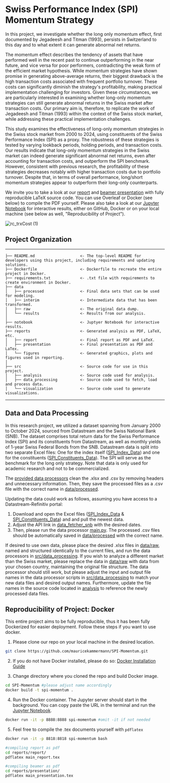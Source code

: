 # Swiss Performance Index (SPI) Momentum Strategy

In this project, we investigate whether the long only momentum effect, first documented by Jegadeesh and Titman (1993), persists in Switzerland to this day and to what extent it can generate abnormal net returns.

The momentum effect describes the tendency of assets that have performed well in the recent past to continue outperforming in the near future, and vice versa for poor performers, contradicting the weak form of the efficient market hypothesis. While momentum strategies have shown promise in generating above-average returns, their biggest drawback is the high transaction costs associated with frequent portfolio turnover. These costs can significantly diminish the strategy's profitability, making practical implementation challenging for investors. Given these circumstances, we are particularly interested in examining whether long-only momentum strategies can still generate abnormal returns in the Swiss market after transaction costs. Our primary aim is, therefore, to replicate the work of Jegadeesh and Titman (1993) within the context of the Swiss stock market, while addressing these practical implementation challenges.

This study examines the effectiveness of long-only momentum strategies in the Swiss stock market from 2000 to 2024, using constituents of the Swiss Performance Index (SPI) as a proxy. The robustness of these strategies is tested by varying lookback periods, holding periods, and transaction costs. Our results indicate that long-only momentum strategies in the Swiss market can indeed generate significant abnormal net returns, even after accounting for transaction costs, and outperform the SPI benchmark. However, consistent with previous research, the profitability of these strategies decreases notably with higher transaction costs due to portfolio turnover. Despite that, in terms of overall performance, long/short momentum strategies appear to outperform their long-only counterparts.

We invite you to take a look at our [report](reports/report/SPI-Momentum_Report.pdf) and [beamer presentation](reports/presentation/SPI-Momentum_Presentation.pdf) with fully reproducible LaTeX source code. You can use Overleaf or Docker (see below) to compile the PDF yourself. Please also take a look at our [Jupyter Notebook](notebook/SPI_Momentum.ipynb) for interactive results, either on GitHub, Docker or on your local machine (see below as well, "Reproducibility of Project"). 

![rc_trxCost (1)](https://github.com/user-attachments/assets/9e2ab42f-0079-429f-9f8a-aa20721ff05c)

## Project Organization
------------

    ├── README.md                    <- The top-level README for developers using this project, including requirements and updating solutions.
    ├── Dockerfile                   <- Dockerfile to recreate the entire project in Docker.
    ├── requirements.txt             <- .txt file with requirements to create environment in Docker.
    ├── data
    │   ├── processed                <- Final data sets that can be used for modeling.
    │   ├── interim                  <- Intermediate data that has been transformed.
    │   ├── raw                      <- The original data dump.
    │   └── results                  <- Results from our analysis.
    │
    ├── notebook                     <- Juptyer Notebook for interactive results.
    ├── reports                      <- Generated analysis as PDF, LaTeX, etc.
    │   ├── report                   <- Final report as PDF and LaTeX.
    │   ├── presentation             <- Final presentation as PDF and LaTex.
    │   └── figures                  <- Generated graphics, plots and figures used in reporting.
    │
    ├── src                          <- Source code for use in this project.
    │   ├── analysis                 <- Source code used for analysis.
    │   ├── data_processing          <- Source code used to fetch, load and process data.
    │   └── visualization            <- Source code used to generate visualizations.
    
--------

## Data and Data Processing
In this research project, we utilized a dataset spanning from January 2000 to October 2024, sourced from Datastream and the Swiss National Bank (SNB). The dataset comprises total return data for the Swiss Performance Index (SPI) and its constituents from Datastream, as well as monthly yields of 1-year Swiss Federal Bonds from the SNB. Datastream data is split into two separate Excel files: One for the index itself ([SPI_Index_Data](data/raw/SPI_Index_Data.xlsx)) and one for the constituents ([SPI_Constituents_Data](data/raw/SPI_Constituents_Data.xlsx)). The SPI will serve as the benchmark for the long only strategy. Note that data is only used for academic research and not to be commercialized.

The [provided data processors](src/data_processing) clean the .xlsx and .csv by removing headers and unnecessary information. Then, they save the processed files as a .csv file with the correct name in [data/processed](data/processed). 

Updating the data could work as follows, assuming you have access to a Datastream-Refinitiv portal:
1. Download and open the Excel files ([SPI_Index_Data](data/raw/SPI_Index_Data.xlsx) & [SPI_Constituents_Data](data/raw/SPI_Constituents_Data.xlsx)) and and pull the newest data.
2. Adjust the API link in [data_fetcher_snb](src/data_processing/data_fetcher_snb.py) with the desired dates. 
3. Then, please run the data processor [main.py](src/data_processing/main.py). The processed .csv files should be automatically saved in [data/processed](data/processed) with the correct name.

If desired to use own data, please place the desired .xlsx files in [data/raw](data/raw), named and structured identically to the current files, and run the data processors in [src/data_processing](src/data_processing). If you wish to analyze a different market than the Swiss market, please replace the data in [data/raw](data/raw) with data from your chosen country, maintaining the original file structure. The data processor should still work, but please adjust the input and output file names in the data processor scripts in [src/data_processing](src/data_processing) to match your new data files and desired output names. Furthermore, update the file names in the source code located in [analysis](src/analysis) to reference the newly processed data files. 

## Reproducibility of Project: Docker
This entire project aims to be fully reproducible, thus it has been fully Dockerized for easier deployment. Follow these steps if you want to use docker. 

1. Please clone our repo on your local machine in the desired location. 
```bash
git clone https://github.com/mauricekammermann/SPI-Momentum.git
```

2. If you do not have Docker installed, please do so: [Docker Installation Guide](https://docs.docker.com/engine/install/)

3. Change directory where you cloned the repo and build Docker image.
```bash
cd SPI-Momentum #please adjust name accordingly
docker build -t spi-momentum .
```
4. Run the Docker container. The Jupyter server should start in the background. You can copy paste the URL in the terminal and run the [Jupyter Notebook](notebook/SPI_Momentum.ipynb).
```bash
docker run -it -p 8888:8888 spi-momentum #omit -it if not needed
```
5. Feel free to compile the .tex documents yourself with `pdflatex`
```bash
docker run -it -p 8818:8818 spi-momentum bash

#compiling report as pdf
cd reports/report/
pdflatex main_report.tex

#compiling beamer as pdf
cd reports/presentation/
pdflatex main_presentation.tex
```



